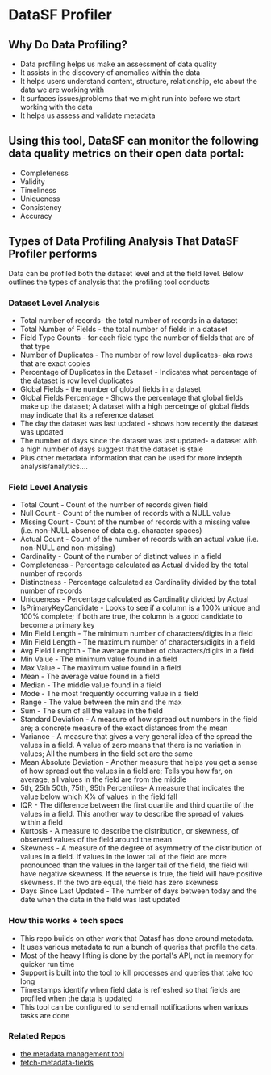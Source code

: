 # DataSF Profiler

## Why Do Data Profiling?
* Data profiling helps us make an assessment of data quality
* It assists in the discovery of anomalies within the data
* It helps users understand content, structure, relationship, etc about the data we are working with
* It surfaces issues/problems that we might run into before we start working with the data
* It helps us assess and validate metadata

## Using this tool, DataSF can monitor the following data quality metrics on their open data portal:
* Completeness
* Validity
* Timeliness
* Uniqueness
* Consistency
* Accuracy

## Types of Data Profiling Analysis That DataSF Profiler performs
Data can be profiled both the dataset level and at the field level. Below outlines the types of analysis that the profiling tool conducts

### Dataset Level Analysis
* Total number of records- the total number of records in a dataset
* Total Number of Fields - the total number of fields in a dataset
* Field Type Counts -  for each field type the number of fields that are of that type
* Number of Duplicates - The number of row level duplicates- aka rows that are exact copies
* Percentage of Duplicates in the Dataset - Indicates what percentage of the dataset is row level duplicates
* Global Fields - the number of global fields in a dataset
* Global Fields Percentage - Shows the percentage that global fields make up the dataset; A dataset with a high percetnge of global fields may indicate that its a reference dataset
* The day the dataset was last updated - shows how recently the dataset was updated
* The number of days since the dataset was last updated- a dataset with a high number of days suggest that the dataset is stale
* Plus other metadata information that can be used for more indepth analysis/analytics....


### Field Level Analysis
* Total Count - Count of the number of records given field
* Null Count - Count of the number of records with a NULL value
* Missing Count - Count of the number of records with a missing value (i.e. non-NULL absence of data e.g. character spaces)
* Actual Count - Count of the number of records with an actual value (i.e. non-NULL and non-missing)
* Cardinality - Count of the number of distinct values in a field
* Completeness - Percentage calculated as Actual divided by the total number of records
* Distinctness - Percentage calculated as Cardinality divided by the total number of records
* Uniqueness - Percentage calculated as Cardinality divided by Actual
* IsPrimaryKeyCandidate - Looks to see if a column is a 100% unique and 100% complete; if both are true, the column is a good candidate to become a primary key
* Min Field Length - The minimum number of characters/digits in a field
* Min Field Length - The maximum number of characters/digits in a field
* Avg Field Lenghth - The average number of characters/digits in a field
* Min Value - The minimum value found in a field
* Max Value - The maximum value found in a field
* Mean - The average value found in a field
* Median - The middle value found in a field
* Mode - The most frequently occurring value in a field
* Range - The value between the min and the max
* Sum - The sum of all the values in the field
* Standard Deviation - A measure of how spread out numbers in the field are; a concrete measure of the exact distances from the mean
* Variance - A measure that gives a very general idea of the spread the values in a field. A value of zero means that there is no variation in values; All the numbers in the field set are the same
* Mean Absolute Deviation - Another measure that helps you get a sense of how spread out the values in a field are; Tells you how far, on average, all values in the field are from the middle
* 5th, 25th 50th, 75th, 95th Percentiles- A measure that indicates the value below which X% of values in the field fall
* IQR - The difference between the first quartile and third quartile of the values in a field. This another way to describe the spread of values within a field
* Kurtosis - A measure to describe the distribution, or skewness, of observed values of the field around the mean
* Skewness - A measure of the degree of asymmetry of the distribution of values in a field. If values in the lower tail of the field are more pronounced than the values in the larger tail of the field, the field will have negative skewness. If the reverse is true, the field will have positive skewness. If the two are equal, the field has zero skewness
* Days Since Last Updated - The number of days between today and the date when the data in the field was last updated

### How this works + tech specs
* This repo builds on other work that Datasf has done around metadata.
* It uses various metadata to run a bunch of queries that profile the data.
* Most of the heavy lifting is done by the portal's API, not in memory for quicker run time
* Support is built into the tool to kill processes and queries that take too long
* Timestamps identify when field data is refreshed so that fields are profiled when the data is updated
* This tool can be configured to send email notifications when various tasks are done

### Related Repos
* [the metadata management tool ](https://github.com/DataSF/metadata-mgmt-tool)
* [fetch-metadata-fields](https://github.com/DataSF/fetch-metadata-fields)
